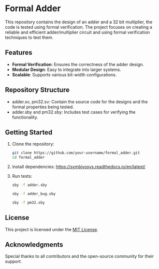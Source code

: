 # Formal Adder

This repository contains the design of an adder and a 32 bit multiplier, the code is tested using formal verification. The project focuses on creating a reliable and efficient adder/multiplier circuit and using formal verification techniques to test them.

## Features

- **Formal Verification**: Ensures the correctness of the adder design.
- **Modular Design**: Easy to integrate into larger systems.
- **Scalable**: Supports various bit-width configurations.

## Repository Structure

- adder.sv, pm32.sv: Contain the source code for the designs and the formal properties being tested.
- adder.sby and pm32.sby: Includes test cases for verifying the functionality.

## Getting Started

1. Clone the repository:
    ```bash
    git clone https://github.com/your-username/formal_adder.git
    cd formal_adder
    ```

2. Install dependencies:
    https://symbiyosys.readthedocs.io/en/latest/

3. Run tests:
    ```bash
    sby -f adder.sby

    sby -f adder_bug.sby

    sby -f pm32.sby
    ```

## License

This project is licensed under the [MIT License](./LICENSE).

## Acknowledgments

Special thanks to all contributors and the open-source community for their support.
